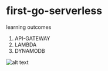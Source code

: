 # first-go-serverless
learning outcomes 
1. API-GATEWAY
2. LAMBDA
3. DYNAMODB



![alt text](https://github.com/UnplugCharger/first-go-serverless/blob/master/flowchart?raw=true)


